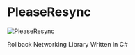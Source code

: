 # PleaseResync

![PleaseResync](https://github.com/HeatXD/PleaseResync/actions/workflows/dotnet.yml/badge.svg)

Rollback Networking Library Written in C#
